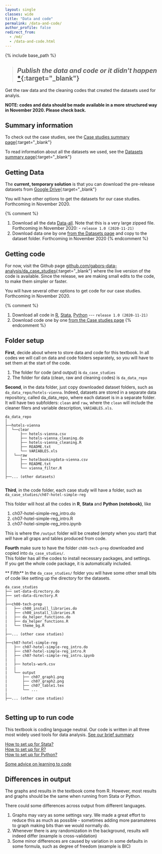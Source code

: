 ```yaml
---
layout: single
classes: wide
title: "Data and code"
permalink: /data-and-code/
author_profile: false
redirect_from:
  - /md/
  - /data-and-code.html
---
```



{% include base_path %}

>## *Publish the data and code or it didn't happen* [*](http://freerangestats.info/blog/2020/05/30/implausible-health-data-firm){:target="_blank"}   


Get the raw data and the cleaning codes that created the datasets used for analyis.

**NOTE: codes and data should be made available in a more structured way in November 2020. Please check back.**

## Summary information

To check out the case studies, see the [Case studies summary page](/casestudies){:target="_blank"} 

To read information about all the datasets we used, see the  [Datasets summary page](/datasets){:target="_blank"} 




## Getting Data

The **current, temporary solution** is that you can download the pre-release datasets from [Google Drive](https://drive.google.com/drive/u/2/folders/1g5j6v_WtB2lQDrSjpfhuw-P4s3Wm7Ucc){:target="_blank"}   

You will have other options to get the datasets for our case studies. Forthcoming in November 2020.

{% comment %}
1. Download all the data [Data-all](data-zip-all). Note that this is a very large zipped file. Forthcoming in November 2020: - `release 1.0 (2020-11-21)`
2. Download data one by one [from the Datasets page](/datasets) and copy to the dataset folder. Forthcoming in November 2020
{% endcomment %}



## Getting code

For now, visit the Github page [github.com/gabors-data-analysis/da_case_studies](https://github.com/gabors-data-analysis/da_case_studies){:target="_blank"} where the live version of the code is available. Since the release, we are making small edits to the code, to make them simpler or faster. 

You will have several other options to get code for our case studies. Forthcoming in November 2020.

{% comment %}
1.  Download all code in [R](code-zip-r), [Stata](code-zip-stata), [Python](code-zip-python) --- `release 1.0 (2020-11-21)`
2.  Download code one by one [from the Case studies page](/casestudies)
{% endcomment %}



## Folder setup
**First**, decide about where to store data and code for this textbook. In all codes we will call on data and code folders separately, so you will have to set them at the start of the code. 

1. The folder for code (and output) is `da_case_studies`
2. The  folder for data (clean, raw and cleaning codes) is `da_data_repo`

**Second**, in the data folder, just copy downloaded dataset folders, such as  
`da_data_repo/hotels-vienna`. Indeed, datasets are stored in a separate data repository, called da_data_repo, where each dataset is in a separate folder. It will have two subfolders: `clean` and `raw`, where the `clean` will include the cleaner filers and variable description, `VARIABLES.xls`.


```
da_data_repo
│
├──hotels-vienna
│  └──clear
│      ├── hotels-vienna.csv
│      ├── hotels-vienna_cleaning.do
│      ├── hotels-vienna_cleaning.R
│      ├── README.txt
│      └── VARIABLES.xls
│   └──raw
│      ├── hotelbookingdata-vienna.csv
│      ├── README.txt
│      └── vienna_filter.R
│
├──... (other datasets)
   
```

**Third**, in the code folder, each case study will have a folder, such as  
`da_case_studies/ch07-hotel-simple-reg`

This folder will host all the codes in **R**, **Stata** and **Python (notebook)**, like
1. ch07-hotel-simple-reg_intro.do
2. ch07-hotel-simple-reg_intro.R
3. ch07-hotel-simple-reg_intro.ipynb

This is where the  `/output` folder will be created (empty when you start) that *will* have all graps and tables produced from code. 

**Fourth** make sure to have the folder `ch00-tech-prep` downloaded and copied into `da_case_studies/`.   
This folder has all the codes to install necessary packages, and settings.   
If you get the whole code package, it is automatically included. 

** Fifth** In the `da_case_studies/` folder you will have some other small bits of code like setting up the directory for the datasets. 


```
da_case_studies  
├── set-data-directory.do
├── set-data-directory.R
|
├──ch00-tech-prep
|   ├── ch00_install_libraries.do
|   ├── ch00_install_libraries.R
|   ├── da_helper_functions.do
|   ├── da_helper_functions.R
|   └── theme_bg.R
|
├──... (other case studies)
|
├──ch07-hotel-simple-reg
│   ├── ch07-hotel-simple-reg_intro.do
|   ├── ch07-hotel-simple-reg_intro.R
│   ├── ch07-hotel-simple-reg_intro.ipynb
|   |
|   ├── hotels-work.csv
|   |
|   └── output
|       ├── ch07_graph1.png
|       ├── ch07_graph2.png
|       ├── ch07_table1.tex
|       └── ...
|
├──... (other case studies)


```


## Setting up to run code
This textbook is coding language neutral. Our code is written in all three most widely used tools for data analysis. [See our brief summary](/languages/)

[How to set up for Stata?](/howto-stata/)  
[How to set up for R?](/howto-r/)  
[How to set up for Python?](/howto-python/)  


[Some advice on learning to code](/code-learn/)  


## Differences in output
The graphs and results in the textbook come from R. However, most results and graphs should be the same when running from Stata or Python.

There could some differences across output from different languages.
1. Graphs may vary as some settings vary. We made a great effort to reduce this as much as possible - sometimes adding more paramateres to graph making bits than we would normally do. 
2. Whenever there is any randomization in the background, results will indeed differ (example is cross-validation)
3. Some minor differences are caused by variation in some defaults in some formula, such as degree of freedom (example is BIC)





